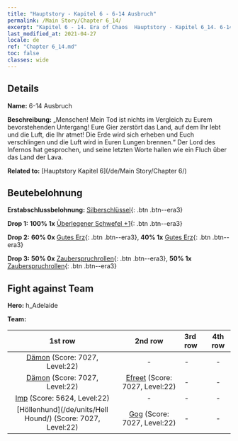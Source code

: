 ```yaml
---
title: "Hauptstory - Kapitel 6 - 6-14 Ausbruch"
permalink: /Main Story/Chapter 6_14/
excerpt: "Kapitel 6 - 14. Era of Chaos  Hauptstory - Kapitel 6_14. 6-14 Ausbruch"
last_modified_at: 2021-04-27
locale: de
ref: "Chapter 6_14.md"
toc: false
classes: wide
---
```


## Details

 **Name:** 6-14 Ausbruch

 **Beschreibung:** „Menschen! Mein Tod ist nichts im Vergleich zu Eurem bevorstehenden Untergang! Eure Gier zerstört das Land, auf dem Ihr lebt und die Luft, die Ihr atmet! Die Erde wird sich erheben und Euch verschlingen und die Luft wird in Euren Lungen brennen.“ Der Lord des Infernos hat gesprochen, und seine letzten Worte hallen wie ein Fluch über das Land der Lava.

 **Related to:** [Hauptstory Kapitel 6](/de/Main Story/Chapter 6/)

## Beutebelohnung

 **Erstabschlussbelohnung:** [Silberschlüssel](/ItemsDE/con_693/){: .btn .btn--era3}

 **Drop 1:** **100% 1x** [Überlegener Schwefel +1](/ItemsDE/mat_22/){: .btn .btn--era3}

 **Drop 2:** **60% 0x** [Gutes Erz](/ItemsDE/mat_12/){: .btn .btn--era3}, **40% 1x** [Gutes Erz](/ItemsDE/mat_12/){: .btn .btn--era3}

 **Drop 3:** **50% 0x** [Zauberspruchrollen](/ItemsDE/con_694/){: .btn .btn--era3}, **50% 1x** [Zauberspruchrollen](/ItemsDE/con_694/){: .btn .btn--era3}


## Fight against Team
 **Hero:** h_Adelaide

 **Team:**


  | 1st row | 2nd row | 3rd row | 4th row |
  |:----:|:----:|:----|:----:|
  | [Dämon](/de/units/Demon/) (Score: 7027, Level:22)  | - | - | - |
  | [Dämon](/de/units/Demon/) (Score: 7027, Level:22)  | [Efreet](/de/units/Efreeti/) (Score: 7027, Level:22)  | - | - |
  | [Imp](/de/units/Imp/) (Score: 5624, Level:22)  | - | - | - |
  | [Höllenhund](/de/units/Hell Hound/) (Score: 7027, Level:22)  | [Gog](/de/units/Gog/) (Score: 7027, Level:22)  | - | - |


